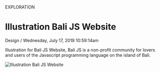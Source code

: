 <p class="type">EXPLORATION</p>

# Illustration Bali JS Website

<p class="meta">Design  /  Wednesday, July 17, 2019 10:59:14am</p>

Illustration for Bali JS Website, Bali JS is a non-profit community for lovers and users of the Javascript programming language on the island of Bali.

![Illustration Bali JS Website](https://farooq-agent.web.app/assets/images/works/large/illustration-balijs-website.jpg)
